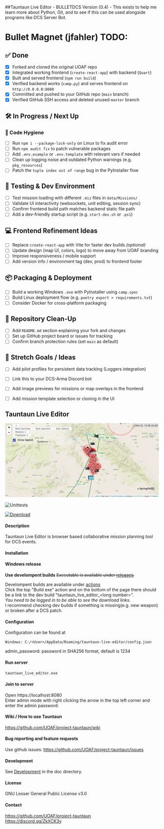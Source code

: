 ##Tauntaun Live Editor - BULLETDCS Version (0.4) - This exists to help me learn more about Python, Git, and to see if this can be used alongside programs like DCS Server Bot. 



# Bullet Magnet (jfahler) TODO: 

## ✅ Done
- [x] Forked and cloned the original UOAF repo
- [x] Integrated working frontend (`create-react-app`) with backend (`Quart`)
- [x] Built and served frontend (`npm run build`)
- [x] Verified backend works (`camp.py`) and serves frontend on `http://0.0.0.0:8080`
- [x] Committed and pushed to your GitHub repo (`main` branch)
- [x] Verified GitHub SSH access and deleted unused `master` branch

## 🛠️ In Progress / Next Up

### 🔧 Code Hygiene
- [ ] Run `npm i --package-lock-only` on Linux to fix audit error
- [ ] Run `npm audit fix` to patch vulnerable packages
- [ ] Add `.env.example` or `.env.template` with relevant vars if needed
- [ ] Clean up logging noise and outdated Python warnings (e.g. `pkg_resources`)
- [ ] Patch the `tuple index out of range` bug in the PyInstaller flow

## 🧪 Testing & Dev Environment
- [ ] Test mission loading with different `.miz` files in `data/Missions/`
- [ ] Validate UI interactivity (websockets, unit editing, session sync)
- [ ] Confirm frontend build path matches backend static file path
- [ ] Add a dev-friendly startup script (e.g. `start-dev.sh` or `.ps1`)

## 💻 Frontend Refinement Ideas
- [ ] Replace `create-react-app` with Vite for faster dev builds *(optional)*
- [ ] Update design (map UI, colors, logo) to move away from UOAF branding
- [ ] Improve responsiveness / mobile support
- [ ] Add version info / environment tag (dev, prod) to frontend footer

## 📦 Packaging & Deployment
- [ ] Build a working Windows `.exe` with PyInstaller using `camp.spec`
- [ ] Build Linux deployment flow (e.g. `poetry export > requirements.txt`)
- [ ] Consider Docker for cross-platform packaging

## 📁 Repository Clean-Up
- [ ] Add `README.md` section explaining your fork and changes
- [ ] Set up GitHub project board or issues for tracking
- [ ] Confirm branch protection rules (set `main` as default)

## 🧠 Stretch Goals / Ideas
- [ ] Add pilot profiles for persistent data tracking (Loggers integration)
- [ ] Link this to your DCS-Arma Discord bot
- [ ] Add image previews for missions or map overlays in the frontend
- [ ] Add mission template selection or cloning in the UI


## Tauntaun Live Editor

![Screenshot](https://github.com/UOAF/project-tauntaun/raw/v0.1.0/images/screenshot.png)

![Unittests](https://github.com/UOAF/project-tauntaun/workflows/Unittests/badge.svg)

[![Download](https://img.shields.io/github/downloads/UOAF/project-tauntaun/total?label=Download)](https://github.com/UOAF/project-tauntaun/releases)

#### Description
Tauntaun Live Editor is browser based collaborative mission planning tool for DCS events.

#### Installation
#### Windows release
**Use develompent builds** ~~Executable is available under [releases](https://github.com/UOAF/project-tauntaun/releases).~~
    
Develompent builds are available under [actions](https://github.com/UOAF/project-tauntaun/actions/workflows/exe.yml)   
Click the top "Build exe" action and on the bottom of the page there should be a link to the dev build "tauntaun_live_editor_\<long number\>".    
_You need to be logged in to be able to see the download links._    
I recommend checking dev builds if something is missing(e.g. new weapon) or broken after a DCS patch.

#### Configuration
Configuration can be found at
```
Windows: C:/<User>/AppData/Roaming/tauntaun-live-editor/config.json
```
admin_password: password in SHA256 format, default is 1234
#### Run server
```
tauntaun_live_editor.exe
```

#### Join to server
Open https://localhost:8080  
Enter admin mode with right clicking the arrow in the top left corner and enter the admin password. 

#### Wiki / How to use Tauntaun
https://github.com/UOAF/project-tauntaun/wiki

#### Bug reporting and feature requests
Use github issues:
https://github.com/UOAF/project-tauntaun/issues

#### Development
See [Development](doc/Development.md) in the doc directory.

#### License 
GNU Lesser General Public License v3.0

#### Contact
https://github.com/UOAF/project-tauntaun  
https://discord.gg/ZkXCK3y

